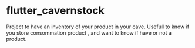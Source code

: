 # flutter_cavernstock

Project to have an inventory of your product in your cave.
Usefull to know if you store consommation product , and want to know if have or not a product.
